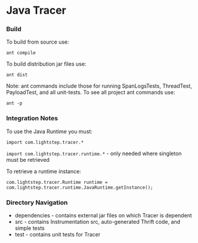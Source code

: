# Java Tracer

### Build

To build from source use:

    ant compile

To build distribution jar files use:

    ant dist

Note: ant commands include those for running SpanLogsTests, ThreadTest, PayloadTest, and all unit-tests. To see all project ant commands use:

    ant -p

### Integration Notes

To use the Java Runtime you must:

  `import com.lightstep.tracer.*` 

  `import com.lightstep.tracer.runtime.*` - only needed where singleton must be retrieved

To retrieve a runtime instance:
  
  `com.lightstep.tracer.Runtime runtime = com.lightstep.tracer.runtime.JavaRuntime.getInstance();`    

### Directory Navigation

* dependencies - contains external jar files on which Tracer is dependent
* src - contains Instrumentation src, auto-generated Thrift code, and simple tests
* test - contains unit tests for Tracer
